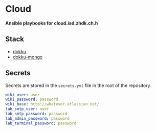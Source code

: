 # Cloud

**Ansible playbooks for cloud.iad.zhdk.ch.h**

## Stack

- [dokku](http://dokku.viewdocs.io/dokku/)
- [dokku-mongo](https://github.com/dokku/dokku-mongo)

## Secrets

Secrets are stored in the `secrets.yml` file in the root of the repository.

```yml
wiki_user: user
wiki_password: password
wiki_base: http://whatever.atlassian.net/
lab_smtp_user: user
lab_smtp_password: password
lab_admin_password: password
lab_terminal_password: password
```

